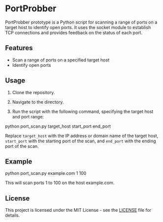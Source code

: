 # PortProbber

PortProbber prototype is a Python script for scanning a range of ports on a target host to identify open ports. It uses the socket module to establish TCP connections and provides feedback on the status of each port. 

## Features

- Scan a range of ports on a specified target host
- Identify open ports

## Usage

1. Clone the repository.

2. Navigate to the directory.

3. Run the script with the following command, specifying the target host and port range:

python port_scan.py target_host start_port end_port

Replace `target_host` with the IP address or domain name of the target host, `start_port` with the starting port of the scan, and `end_port` with the ending port of the scan.

## Example

python port_scan.py example.com 1 100

This will scan ports 1 to 100 on the host example.com.

## License

This project is licensed under the MIT License - see the [LICENSE](LICENSE) file for details.
